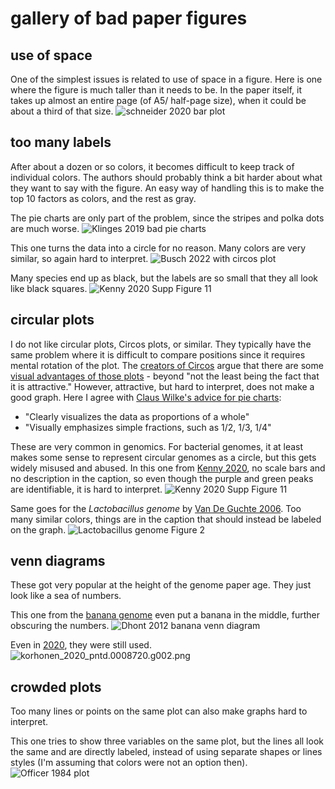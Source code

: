 # gallery of bad paper figures #

## use of space ##
One of the simplest issues is related to use of space in a figure. Here is one where the figure is much taller than it needs to be. In the paper itself, it takes up almost an entire page (of A5/ half-page size), when it could be about a third of that size.
![schneider 2020 bar plot](https://github.com/wrf/figure-gallery/blob/main/figures/klinges2019_bad_figure.jpg)

## too many labels ##
After about a dozen or so colors, it becomes difficult to keep track of individual colors. The authors should probably think a bit harder about what they want to say with the figure. An easy way of handling this is to make the top 10 factors as colors, and the rest as gray.

The pie charts are only part of the problem, since the stripes and polka dots are much worse.
![Klinges 2019 bad pie charts](https://github.com/wrf/figure-gallery/blob/main/figures/klinges2019_bad_figure.jpg)

This one turns the data into a circle for no reason. Many colors are very similar, so again hard to interpret.
![Busch 2022 with circos plot](https://github.com/wrf/figure-gallery/blob/main/figures/busch2022_Fig4_HTML.png)

Many species end up as black, but the labels are so small that they all look like black squares.
![Kenny 2020 Supp Figure 11](https://github.com/wrf/figure-gallery/blob/main/figures/kenny_2020_sfig_11.png)

## circular plots ##
I do not like circular plots, Circos plots, or similar. They typically have the same problem where it is difficult to compare positions since it requires mental rotation of the plot. The [creators of Circos](https://genome.cshlp.org/content/early/2009/06/15/gr.092759.109.abstract) argue that there are some [visual advantages of those plots](http://circos.ca/intro/circular_approach/) - beyond "not the least being the fact that it is attractive." However, attractive, but hard to interpret, does not make a good graph. Here I agree with [Claus Wilke's advice for pie charts](https://clauswilke.com/dataviz/visualizing-proportions.html):

* "Clearly visualizes the data as proportions of a whole"
* "Visually emphasizes simple fractions, such as 1/2, 1/3, 1/4"

These are very common in genomics. For bacterial genomes, it at least makes some sense to represent circular genomes as a circle, but this gets widely misused and abused. In this one from [Kenny 2020](https://doi.org/10.1038/s41467-020-17397-w), no scale bars and no description in the caption, so even though the purple and green peaks are identifiable, it is hard to interpret.
![Kenny 2020 Supp Figure 11](https://github.com/wrf/figure-gallery/blob/main/figures/kenny_2020_sfig_10_circos_plot.png)

Same goes for the *Lactobacillus genome* by [Van De Guchte 2006](https://doi.org/10.1073/pnas.0603024103). Too many similar colors, things are in the caption that should instead be labeled on the graph.
![Lactobacillus genome Figure 2](https://github.com/wrf/figure-gallery/blob/main/figures/van_de_guchte_2006_fig2.png)

## venn diagrams ##
These got very popular at the height of the genome paper age. They just look like a sea of numbers.

This one from the [banana genome](https://doi.org/10.1038/nature11241) even put a banana in the middle, further obscuring the numbers.
![Dhont 2012 banana venn diagram](https://github.com/wrf/figure-gallery/blob/main/figures/dhont_2012_banana_genome_fig4.png)

Even in [2020](https://doi.org/10.1371/journal.pntd.0008720), they were still used.
![korhonen_2020_pntd.0008720.g002.png](https://github.com/wrf/figure-gallery/blob/main/figures/korhonen_2020_pntd.0008720.g002.png)

## crowded plots ##
Too many lines or points on the same plot can also make graphs hard to interpret.

This one tries to show three variables on the same plot, but the lines all look the same and are directly labeled, instead of using separate shapes or lines styles (I'm assuming that colors were not an option then).
![Officer 1984 plot](https://github.com/wrf/figure-gallery/blob/main/figures/officer1984_fig1.png)


